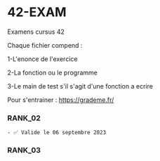 # 42-EXAM
Examens cursus 42

Chaque fichier compend :

1-L'enonce de l'exercice

2-La fonction ou le programme

3-Le main de test s'il s'agit d'une fonction a ecrire

Pour s'entrainer : https://grademe.fr/

### RANK_02
```
- ✅ Valide le 06 septembre 2023
```

### RANK_03

  

